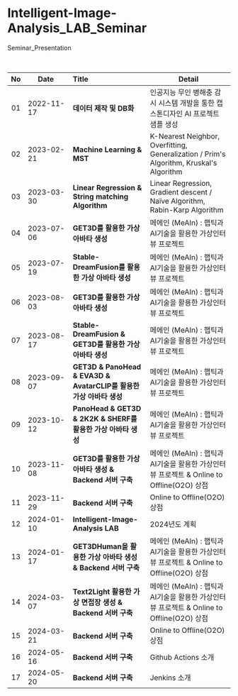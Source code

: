 # Intelligent-Image-Analysis_LAB_Seminar
Seminar_Presentation

<br/>

| No |&nbsp;&nbsp;&nbsp;&nbsp;&nbsp;Date&nbsp;&nbsp;&nbsp;&nbsp;&nbsp;&nbsp;|Title|Detail|
|:--:|----------|:---|---|
| 01 |2022-11-17|**데이터 제작 및 DB화**| 인공지능 무인 병해충 감시 시스템 개발을 통한 캡스톤디자인 AI 프로젝트 샘플 생성 |
| 02 |2023-02-21|**Machine Learning & MST**| K-Nearest Neighbor, Overfitting, Generalization / Prim's Algorithm, Kruskal's Algorithm | 
| 03 |2023-03-30|**Linear Regression & String matching Algorithm**| Linear Regression, Gradient descent / Naïve Algorithm, Rabin-Karp Algorithm |
| 04 |2023-07-06|**GET3D를 활용한 가상 아바타 생성**| 메에인 (MeAIn) : 햅틱과 AI기술을 활용한 가상인터뷰 프로젝트 |
| 05 |2023-07-19|**Stable-DreamFusion를 활용한 가상 아바타 생성**| 메에인 (MeAIn) : 햅틱과 AI기술을 활용한 가상인터뷰 프로젝트 |
| 06 |2023-08-03|**GET3D를 활용한 가상 아바타 생성**| 메에인 (MeAIn) : 햅틱과 AI기술을 활용한 가상인터뷰 프로젝트 |
| 07 |2023-08-17|**Stable-DreamFusion & GET3D를 활용한 가상 아바타 생성**| 메에인 (MeAIn) : 햅틱과 AI기술을 활용한 가상인터뷰 프로젝트 |
| 08 |2023-09-07|**GET3D & PanoHead & EVA3D & AvatarCLIP를 활용한 가상 아바타 생성**| 메에인 (MeAIn) : 햅틱과 AI기술을 활용한 가상인터뷰 프로젝트 |
| 09 |2023-10-12|**PanoHead & GET3D & 2K2K & SHERF를 활용한 가상 아바타 생성**| 메에인 (MeAIn) : 햅틱과 AI기술을 활용한 가상인터뷰 프로젝트 |
| 10 |2023-11-08|**GET3D를 활용한 가상 아바타 생성 & Backend 서버 구축**| 메에인 (MeAIn) : 햅틱과 AI기술을 활용한 가상인터뷰 프로젝트 & Online to Offline(O2O) 상점 |
| 11 |2023-11-29|**Backend 서버 구축**| Online to Offline(O2O) 상점 |
| 12 |2024-01-10|**Intelligent-Image-Analysis LAB**| 2024년도 계획 |
| 13 |2024-01-17|**GET3DHuman을 활용한 가상 아바타 생성 & Backend 서버 구축**| 메에인 (MeAIn) : 햅틱과 AI기술을 활용한 가상인터뷰 프로젝트 & Online to Offline(O2O) 상점 |
| 14 |2024-03-07|**Text2Light 활용한 가상 면접장 생성 & Backend 서버 구축**| 메에인 (MeAIn) : 햅틱과 AI기술을 활용한 가상인터뷰 프로젝트 & Online to Offline(O2O) 상점 |
| 15 |2024-03-21|**Backend 서버 구축**| Online to Offline(O2O) 상점 |
| 16 |2024-05-16|**Backend 서버 구축**| Github Actions 소개 |
| 17 |2024-05-20|**Backend 서버 구축**| Jenkins 소개 |
